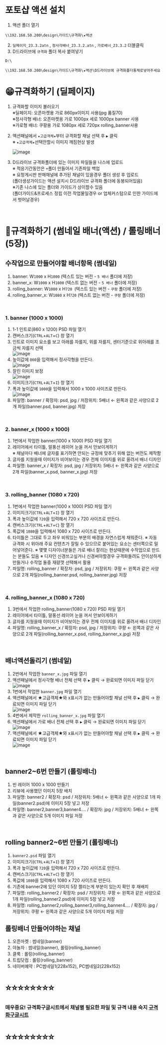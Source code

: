 # 포토샵 액션 설치
1. 액션 폴더 열기
```
\\192.168.50.200\design\가이드\규격화\★액션
```
2. ``딜페이지_23.3.2atn`` , ``정사각배너_23.3.2.atn`` , ``가로배너_23.3.2`` 더블클릭
3. D드라이브에 ``규격화`` 폴더 복사 붙여넣기
```
D:\
```
```
\\192.168.50.200\design\가이드\규격화\★액션\D드라이브에 규격화폴더통채로넣어주세요
```

# 😁규격화하기 (딜페이지)
1. 규격화할 이미지 불러오기<br>
   ※딜페이지: 오픈마켓용 가로 860px이미지 사용(jpg 품질70)<br>
   ※정사각형 배너: 오픈마켓용 가로 1000px 세로 1000px banner 사용<br>
   ※가로형 배너: 쿠팡용 가로 1080px 세로 720px rolling_banner사용<br>
3. 액션패널에서 ``★고급객체★``부터 규격화할 채널 선택 후 ``▶`` 클릭<br>
   ※ ``★고급객체★``선택안할시 이미지 깨짐현상 발생
   
   ![image](https://user-images.githubusercontent.com/125810502/232790908-6e33c553-cc5b-4c97-9835-4be724e575fd.png)
3. D드라이브 규격화폴더에 있는 이미지 파일들을 나스에 업로드<br>
   ※ 적응기간동안은 ``+``폴더 만들어서 기존파일 백업 <br>
   ※ 요청게시판 판매채널에 추가된 채널이 있을경우 폴더 생성 후 업로드<br>
   (폴더생성가이드는 액션 설치시 D드라이브 규격화 폴더에 동봉되어있음)<br>
   ※기존 나스에 있는 폴더와 가이드가 상이할수 있음<br>
   (폴더가이드&프로세스 정립 이전 작업물일경우 or 업체커스텀으로 인한 가이드에서 벗어날경우)

<br>

# 🤣규격화하기 (썸네일 배너(액션) / 롤링배너(5장))
## 수작업으로 만들어야할 배너항목 (썸네일)
1. banner: W`1000` x H`1000` (텍스트 있는 버전 - `5 배너` 폴더에 저장)
2. banner_x: W`1000` x H`1000` (텍스트 없는 버전 - `5 배너` 폴더에 저장)
3. rolling_banner: W`1080` x H`720 `(텍스트 있는 버전 - `쿠팡` 폴더에 저장)
4. rolling_banner_x: W`1080` x H`720` (텍스트 없는 버전 - `쿠팡` 폴더에 저장)

<br>

###  1. banner (1000 x 1000)
1. 1-1 인트로(860 x 1200) PSD 파일 열기 
2. 캔버스크기(`CTRL`+`ALT`+`C`) 창 열기
3. 인트로 이미지 요소를 보고 아래를 자를지, 위를 자를지, 센터기준으로 위아래를 조금씩 자를지 선택<br>
![image](https://github.com/JO-R-DY/LS/assets/125810502/0e879cca-a74a-4605-89a5-e7265e746fee)
4. 높이값에 `860`을 입력해서 정사각형을 만든다. <br>
![image](https://github.com/JO-R-DY/LS/assets/125810502/1c79292c-e306-440d-8456-bdf2137b5974)
5. 잘린 이미지 보정<br>
![image](https://github.com/JO-R-DY/LS/assets/125810502/58d96c4e-6333-4821-8b95-711a66df84a2)
6. 이미지크기(`CTRL`+`ALT`+`I`) 창 열기
7. 폭과 높이값에 `1000`을 입력해서 1000 x 1000 사이즈로 만든다.<br>
![image](https://github.com/JO-R-DY/LS/assets/125810502/fa4aff99-d442-41c5-86b3-e48e644646c0)
8. 파일명: banner / 확장자: psd, jpg / 저장위치: 5배너 ← 왼쪽과 같은 사양으로 2개 파일(banner.psd, banner.jpg) 저장

<br>

###  2. banner_x (1000 x 1000)
1. 1번에서 작업한 banner(1000 x 1000) PSD 파일 열기 
2. 레이어에서 타이틀, 말풍선 레이어 눈을 꺼서 안보이게하기<br>
  ※ 채널마다 배너에 글자를 표기하면 안되는 규정에 맞추기 위해 없는 버전도 제작함
3. 글자를 지웠을때 이미지가 비어보이는 경우 전체 이미지를 위로 올려서 배너 디자인
4. 파일명: banner_x / 확장자: psd, jpg / 저장위치: 5배너 ← 왼쪽과 같은 사양으로 2개 파일(banner_x.psd, banner_x.jpg) 저장

<br>

###  3. rolling_banner (1080 x 720)
1. 1번에서 작업한 banner(1000 x 1000) PSD 파일 열기 
2. 이미지크기(`CTRL`+`ALT`+`I`) 창 열기
3. 폭과 높이값에 `720`을 입력해서 720 x 720 사이즈로 만든다.
4. 캔버스크기(`CTRL`+`ALT`+`C`) 창 열기
5. 폭값에 `1080`을 입력해서 1080 x 720 사이즈로 만든다.
6. 타이틀은 그대로 두고 좌우 비워있는 부분의 배경을 자연스럽게 채워준다.
   ※ 자동 규격화 시 위아래 주요 컨텐츠가 잘릴 수 있으므로 붙어있는 요소는 센터쪽으로 밀어넣어준다.
   ※ 몇몇 디자이너분들은 가로 배너 잘리는 현상때문에 수작업으로 만드는 분들도 있음
   ※ 디자인 신경쓰고싶거나 신경써야할경우 규격화돌려도 안이상하게 만들거나 수작업 둘중 재량껏 선택해서 활용
8. 파일명: rolling_banner / 확장자: psd, jpg / 저장위치: 쿠팡 ← 왼쪽과 같은 사양으로 2개 파일(rolling_banner.psd, rolling_banner.jpg) 저장

<br>

###  4. rolling_banner_x (1080 x 720)
1. 3번에서 작업한 rolling_banner(1080 x 720) PSD 파일 열기 
2. 레이어에서 타이틀, 말풍선 레이어 눈을 꺼서 안보이게하기<br>
3. 글자를 지웠을때 이미지가 비어보이는 경우 전체 이미지를 위로 올려서 배너 디자인
4. 파일명: rolling_banner_x / 확장자: psd, jpg / 저장위치: 쿠팡 ← 왼쪽과 같은 사양으로 2개 파일(rolling_banner_x.psd, rolling_banner_x.jpg) 저장

<br>

## 배너액션돌리기 (썸네일)
1. 2번에서 작업한 `banner_x.jpg` 파일 열기
2. 액션패널에서 정사각형 배너 전체 선택 후 ``▶`` 클릭 → 완료되면 이미지 파일 닫기<br> 
![image](https://github.com/JO-R-DY/LS/assets/125810502/350ef0ed-478a-4af8-b119-965180478920)
3. 1번에서 작업한 `banner.jpg` 파일 열기
4. 액션패널에서 ★고급객체★와 x표시가 없는 만들어야할 채널 선택 후 ``▶`` 클릭 → 완료되면 이미지 파일 닫기<br>
![image](https://github.com/JO-R-DY/LS/assets/125810502/38889aaa-25be-40ce-ba07-9b8d6d24f5b7)
5. 4번에서 제작한 `rolling_banner_x.jpg` 파일 열기 
6. 액션패널에서 가로 배너 전체 선택 후 ``▶`` 클릭 → 완료되면 이미지 파일 닫기<br> 
![image](https://github.com/JO-R-DY/LS/assets/125810502/0900877e-7c96-42f6-910d-2f3468587af9)
7. 액션패널에서 ★고급객체★와 x표시가 없는 만들어야할 채널 선택 후 ``▶`` 클릭 → 완료되면 이미지 파일 닫기<br>
![image](https://github.com/JO-R-DY/LS/assets/125810502/0c572165-bdd0-4720-82ca-add4752161b6)

<br>

## banner2~6번 만들기 (롤링배너)
1. 빈 레이어 1000 x 1000 만들기
2. 리뷰에 사용했던 이미지 5장 배치
3. 파일명: banner2 / 확장자: psd / 저장위치: 5배너 ← 왼쪽과 같은 사양으로 1개 파일(banner2.psd)에 이미지 5장 넣고 저장
4. 파일명: banner2,banner3,banner4.... / 확장자: jpg / 저장위치: 5배너 ← 왼쪽과 같은 사양으로 5개 이미지 파일 저장

<br>

## rolling banner2~6번 만들기 (롤링배너)
1. `banner2.psd` 파일 열기
2. 이미지크기(`CTRL`+`ALT`+`I`) 창 열기
3. 폭과 높이값에 `720`을 입력해서 720 x 720 사이즈로 만든다.
4. 캔버스크기(`CTRL`+`ALT`+`C`) 창 열기
5. 폭값에 `1080`을 입력해서 1080 x 720 사이즈로 만든다.
6. 기존에 banner2에 있던 이미지 5장 짤리는게 부분이 있는지 확인 후 재배치
7. 파일명: rolling_banner2 / 확장자: psd / 저장위치: 쿠팡 ← 왼쪽과 같은 사양으로 1개 파일(rolling_banner2.psd)에 이미지 5장 넣고 저장
4. 파일명: rolling_banner2,rolling_banner3,rolling_banner4.... / 확장자: jpg / 저장위치: 쿠팡 ← 왼쪽과 같은 사양으로 5개 이미지 파일 저장

## 롤링배너 만들어야하는 채널
1. 오픈마켓 : 썸네일(banner)
2. 야놀자 : 썸네일(banner), 롤링(rolling_banner)
3. 클룩 : 롤링(rolling_banner)
4. 트립닷컴 : 롤링(rolling_banner)
5. 네이버예약 : PC썸네일1(228x152), PC썸네일2(228x152)

# ⭐⭐⭐⭐⭐⭐⭐⭐
### 매우중요! 규격화구글시트에서 채널별 필요한 파일 및 규격 내용 숙지 [규격화구글시트](https://docs.google.com/spreadsheets/d/1Fl9-FN0RZNVAF4A1eSqmHT-1UMbQSXv3yw4RfKbIA_w/edit#gid=0)
# ⭐⭐⭐⭐⭐⭐⭐⭐

